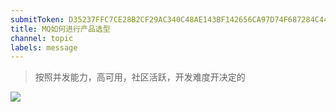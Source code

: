 ```yaml
---
submitToken: D35237FFC7CE28B2CF29AC340C48AE143BF142656CA97D74F687284C44A2358B
title: MQ如何进行产品选型
channel: topic
labels: message
---
```


> 按照并发能力，高可用，社区活跃，开发难度开决定的

![](https://image.avalon-zheng.xin/5115b5cc-7579-42f2-b1a6-feae651d2f78 "")
